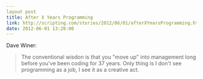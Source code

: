 ```yaml
---
layout post
title: After X Years Programming
link: http://scripting.com/stories/2012/06/01/afterXYearsProgramming.html
date: 2012-06-01 13:28:00
---
```


Dave Winer:
> The conventional wisdon is that you "move up" into management long
> before you've been coding for 37 years. Only thing is I don't see
> programming as a job, I see it as a creative act.

